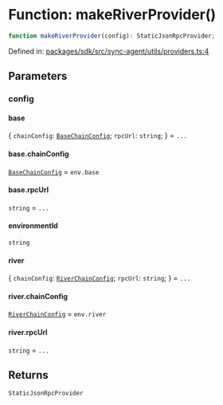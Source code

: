 # Function: makeRiverProvider()

```ts
function makeRiverProvider(config): StaticJsonRpcProvider;
```

Defined in: [packages/sdk/src/sync-agent/utils/providers.ts:4](https://github.com/towns-protocol/towns/blob/0db1fd0ac7258e8db8cedfb6183e8eade8284fa1/packages/sdk/src/sync-agent/utils/providers.ts#L4)

## Parameters

### config

#### base

\{
  `chainConfig`: [`BaseChainConfig`](../../Towns-Protocol-Web3/interfaces/BaseChainConfig.md);
  `rpcUrl`: `string`;
\} = `...`

#### base.chainConfig

[`BaseChainConfig`](../../Towns-Protocol-Web3/interfaces/BaseChainConfig.md) = `env.base`

#### base.rpcUrl

`string` = `...`

#### environmentId

`string`

#### river

\{
  `chainConfig`: [`RiverChainConfig`](../../Towns-Protocol-Web3/interfaces/RiverChainConfig.md);
  `rpcUrl`: `string`;
\} = `...`

#### river.chainConfig

[`RiverChainConfig`](../../Towns-Protocol-Web3/interfaces/RiverChainConfig.md) = `env.river`

#### river.rpcUrl

`string` = `...`

## Returns

`StaticJsonRpcProvider`

